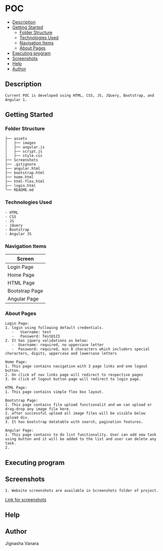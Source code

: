 # POC

* [Description](#description) <br/>
* [Getting Started](#getting-started) <br/>
    * [Folder Structure](#folder-structure)<br/>
    * [Technologies Used](#technologies-used)<br/>
    * [Navigation Items](#navigation-items)<br/>
    * [About Pages](#about-pages)<br/>
* [Executing program](#executing-program) <br/>
* [Screenshots](#screenshots) <br/>
* [Help](#help) <br/>
* [Author](#author) <br/>


## Description
    Current POC is developed using HTML, CSS, JS, JQuery, Bootstrap, and Angular 1.

## Getting Started


### Folder Structure
   
    ├── assets
    │   ├── images
    │   ├── angular.js
    │   ├── script.js
    │   ├── style.css
    ├── Screenshots
    ├── .gitignore
    ├── angular.html
    ├── bootstrap.html
    ├── home.html
    ├── html-flex.html
    ├── login.html
    └── README.md
     
### Technologies Used
    - HTML
    - CSS
    - JS
    - jQuery
    - Bootstrap
    - Angular JS
       
### Navigation Items

| Screen                        |
|-------------------------------|
| Login Page                    |
| Home Page                     | 
| HTML Page                     |
| Bootstrap Page                |
| Angular Page                  |

### About Pages 

    Login Page:
    1. login using following default credentials.
       -   Username: test
       -   Password: Test@123
    2. It has jquery validations as below:
       -  Username: required, no uppercase letter
       -  Password: required, min 8 characters which includers special characters, digits, uppercase and lowercase letters

    Home Page:   
    1. This page contains navigation with 3 page links and one logout button.
    2. On click of nav links page will redirect to respective pages
    3. On click of logout button page will redirect to login page.  

    HTML Page: 
    1. This page contains simple flex box layout.

    Bootstrap Page:
    1. This page contains file upload functionalit and we can upload or drag-drop any image file here.
    2. after successful upload all image files will be visible below upload div.
    3. It has bootstrap datatable with search, pagination features.

    Angular Page:
    1. This page contains to do list functionality. User can add new task using button and it will be added to the list and user can delete any task.
    2. 
## Executing program

## Screenshots
    1. Website screenshots are available in Screenshots folder of project. 

[Link for screenshots](https://github.com/JignashaVanara/POC/tree/master/Screenshots)

## Help

## Author
Jignasha Vanara
